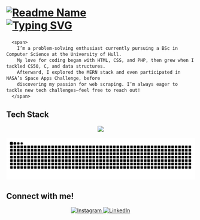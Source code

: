 <h1>
  <!-- Typing effect -->
  <a href="https://git.io/typing-svg">
    <img 
      src="https://readme-typing-svg.demolab.com?font=roboto&weight=600&size=30&duration=4000&pause=200&color=FF0000&multiline=true&width=435&height=100&lines=%24+whoami;Roshaan+Ali+Mehar" 
      alt="Readme Name" 
    />
    <br>
    <img src="https://readme-typing-svg.demolab.com?font=roboto&weight=600&pause=200&color=ff0000&lines=Web+Scraper;Frontend+Developer;Backend+Developer;Problem+Solver;book+reader;chess+player;" alt="Typing SVG" />
  </a>
</h1>

<!-- Table layout without borders -->

      <span>
        I’m a problem-solving enthusiast currently pursuing a BSc in Computer Science at the University of Hull.                                                  
        My love for coding began with HTML, CSS, and PHP, then grew when I tackled CS50, C, and data structures.                                          
        Afterward, I explored the MERN stack and even participated in NASA’s Space Apps Challenge, before                                                
        discovering my passion for web scraping. I’m always eager to tackle new tech challenges—feel free to reach out!
      </span>
    
  

<!-- Skill Icons -->
<h2 align:left >Tech Stack</h2>
  <p align="center">
    <a href="https://skillicons.dev">
    <img src="https://skillicons.dev/icons?i=angular,aws,bootstrap,c,cpp,docker,express,fastapi,flutter,git,github,html,js,kali,linux,materialui,mongodb,mysql,nextjs,nodejs,npm,php,postman,py,react,sqlite,selenium,tailwind,ts,vercel" />
  </a>
  </p>

<!-- Snake Animation -->
<div align="center">
  <picture>
  <source media="(prefers-color-scheme: dark)" srcset="https://raw.githubusercontent.com/roshaanmehar/roshaanmehar/output/github-snake-dark.svg" />
  <source media="(prefers-color-scheme: light)" srcset="https://raw.githubusercontent.com/roshaanmehar/roshaanmehar/output/github-snake.svg" />
  <img alt="github-snake" src="https://raw.githubusercontent.com/roshaanmehar/roshaanmehar/output/github-snake.svg" />
</picture>
</div>

<h2>Connect with me!</h2>
<div align="center">
  <a href="https://www.instagram.com/roshaan.alii/" target="_blank">
          <img src="https://img.shields.io/badge/Instagram-%23E4405F?style=for-the-badge&logo=instagram&logoColor=white" alt="Instagram">
        </a>
        <a href="https://www.linkedin.com/in/roshaan-ali/" target="_blank">
        <img src="https://img.shields.io/badge/LinkedIn-0077B5?style=for-the-badge&logo=linkedin&logoColor=white" alt="LinkedIn">
        </a>
</div>
